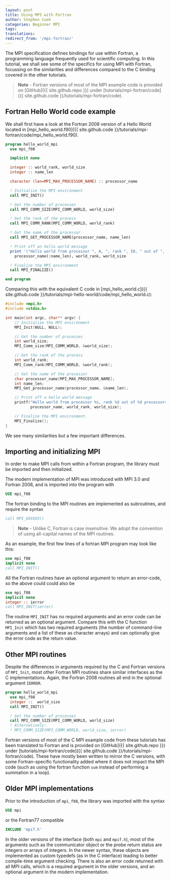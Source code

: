 ```yaml
---
layout: post
title: Using MPI with Fortran
author: Stephen Cook
categories: Beginner MPI
tags:
translations:
redirect_from: '/mpi-fortran/'
---
```


The MPI specification defines bindings for use within Fortran, a programming language frequently used for scientific computing.
In this tutorial, we shall see some of the specifics for using MPI with Fortran, focussing on the similarities and differences compared to the C binding covered in the other tutorials.

> **Note** - Fortran versions of most of the MPI example code is provided on [GitHub]({{ site.github.repo }}) under [tutorials/mpi-fortran/code]({{ site.github.code }}/tutorials/mpi-fortran/code).

## Fortran Hello World code example

We shall first have a look at the Fortran 2008 version of a Hello World located in [mpi_hello_world.f90]({{ site.github.code }}/tutorials/mpi-fortran/code/mpi_hello_world.f90).

```fortran
program hello_world_mpi
  use mpi_f08

  implicit none

  integer :: world_rank, world_size
  integer :: name_len

  character (len=MPI_MAX_PROCESSOR_NAME) :: processor_name

  ! Initialize the MPI environment
  call MPI_INIT()

  ! Get the number of processes
  call MPI_COMM_SIZE(MPI_COMM_WORLD, world_size)

  ! Get the rank of the process
  call MPI_COMM_RANK(MPI_COMM_WORLD, world_rank)

  ! Get the name of the processor
  call MPI_GET_PROCESSOR_NAME(processor_name, name_len)

  ! Print off an hello world message
  print '("Hello world from processor ", A, ", rank ", I0, " out of ", I0, " processors")', &
    processor_name(:name_len), world_rank, world_size

  ! Finalize the MPI environment
  call MPI_FINALIZE()

end program
```

Comparing this with the equivalent C code in [mpi_hello_world.c]({{ site.github.code }}/tutorials/mpi-hello-world/code/mpi_hello_world.c):

```c
#include <mpi.h>
#include <stdio.h>

int main(int argc, char** argv) {
    // Initialize the MPI environment
    MPI_Init(NULL, NULL);

    // Get the number of processes
    int world_size;
    MPI_Comm_size(MPI_COMM_WORLD, &world_size);

    // Get the rank of the process
    int world_rank;
    MPI_Comm_rank(MPI_COMM_WORLD, &world_rank);

    // Get the name of the processor
    char processor_name[MPI_MAX_PROCESSOR_NAME];
    int name_len;
    MPI_Get_processor_name(processor_name, &name_len);

    // Print off a hello world message
    printf("Hello world from processor %s, rank %d out of %d processors\n",
           processor_name, world_rank, world_size);

    // Finalize the MPI environment.
    MPI_Finalize();
}
```

We see many similarities but a few important differences.

## Importing and initializing MPI

In order to make MPI calls from within a Fortran program, the library must be imported and then initialized.

The modern implementation of MPI was introduced with MPI 3.0 and Fortran 2008, and is imported into the program with

```fortran
USE mpi_f08
```

The fortran binding to the MPI routines are implemented as subroutines, and require the syntax

```fortran
call MPI_XXXXXX()
```

> **Note** - Unlike C, Fortran is case insensitive.  We adopt the convention of using all-capital names of the MPI routines.

As an example, the first few lines of a fortran MPI program may look like this:

```fortran
use mpi_f08
implicit none
call MPI_INIT()
```

All the Fortran routines have an optional argument to return an error-code, so the above could could also be

```fortran
use mpi_f08
implicit none
integer :: ierror
call MPI_INIT(ierror)
```

The routine `MPI_INIT` has no required arguments and an error code can be returned as an optional argument.
Compare this with the C function `MPI_Init` which has two required arguments (the number of command-line arguments and a list of these as character arrays) and can optionally give the error code as the return value.

## Other MPI routines

Despite the differences in arguments required by the C and Fortran versions of `MPI_Init`, most other Fortran MPI routines share similar interfaces as the C implementations.
Again, the Fortran 2008 routines all end in the optional argument `IERROR`.

```fortran
program hello_world_mpi
  use mpi_f08
  integer ::  world_size
  call MPI_INIT()

  ! Get the number of processes
  call MPI_COMM_SIZE(MPI_COMM_WORLD, world_size)
  ! Alternatively:
  ! MPI_COMM_SIZE(MPI_COMM_WORLD, world_size, ierror)
```

Fortran versions of most of the C MPI example code from these tutorials has been translated to Fortran and is provided on [GitHub]({{ site.github.repo }}) under [tutorials/mpi-fortran/code]({{ site.github.code }}/tutorials/mpi-fortran/code).
These have mostly been written to mirror the C versions, with some Fortran-specific functionality added where it does not impact the MPI code (such as using the fortran function `sum` instead of performing a summation in a loop).

## Older MPI implementations

Prior to the introduction of `mpi_f08`, the library was imported with the syntax

```fortran
USE mpi
```

or the Fortran77 compatible

```fortran
INCLUDE 'mpif.h'
```

In the older versions of the interface (both `mpi` and `mpif.h`), most of the arguments such as the communicator object or the probe return status are integers or arrays of integers.
In the newer syntax, these objects are implemented as custom typedefs (as in the C interface) leading to better compile-time argument checking.
There is also an error code returned with all MPI calls, which is a required argument in the older versions, and an optional argument in the modern implementation.
